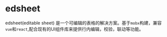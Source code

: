 # edsheet
edsheet(editable sheet) 是一个可编辑的表格的解决方案。基于`mobx`构建，兼容`vue`和`react`,配合现有的UI组件库来提供行内编辑，校验，联动等功能。


